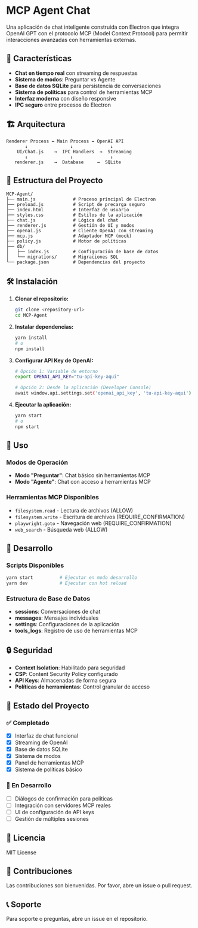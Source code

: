 # MCP Agent Chat

Una aplicación de chat inteligente construida con Electron que integra OpenAI GPT con el protocolo MCP (Model Context Protocol) para permitir interacciones avanzadas con herramientas externas.

## 🚀 Características

- **Chat en tiempo real** con streaming de respuestas
- **Sistema de modos**: Preguntar vs Agente
- **Base de datos SQLite** para persistencia de conversaciones
- **Sistema de políticas** para control de herramientas MCP
- **Interfaz moderna** con diseño responsive
- **IPC seguro** entre procesos de Electron

## 🏗️ Arquitectura

```
Renderer Process ↔ Main Process ↔ OpenAI API
       ↓                ↓              ↓
    UI/Chat.js    →  IPC Handlers  →  Streaming
       ↓                ↓              ↓
   renderer.js    →  Database     →  SQLite
```

## 📁 Estructura del Proyecto

```
MCP-Agent/
├── main.js              # Proceso principal de Electron
├── preload.js           # Script de precarga seguro
├── index.html           # Interfaz de usuario
├── styles.css           # Estilos de la aplicación
├── chat.js              # Lógica del chat
├── renderer.js          # Gestión de UI y modos
├── openai.js            # Cliente OpenAI con streaming
├── mcp.js               # Adaptador MCP (mock)
├── policy.js            # Motor de políticas
├── db/
│   ├── index.js         # Configuración de base de datos
│   └── migrations/      # Migraciones SQL
└── package.json         # Dependencias del proyecto
```

## 🛠️ Instalación

1. **Clonar el repositorio:**
   ```bash
   git clone <repository-url>
   cd MCP-Agent
   ```

2. **Instalar dependencias:**
   ```bash
   yarn install
   # o
   npm install
   ```

3. **Configurar API Key de OpenAI:**
   ```bash
   # Opción 1: Variable de entorno
   export OPENAI_API_KEY="tu-api-key-aqui"
   
   # Opción 2: Desde la aplicación (Developer Console)
   await window.api.settings.set('openai_api_key', 'tu-api-key-aqui')
   ```

4. **Ejecutar la aplicación:**
   ```bash
   yarn start
   # o
   npm start
   ```

## 🎯 Uso

### Modos de Operación

- **Modo "Preguntar"**: Chat básico sin herramientas MCP
- **Modo "Agente"**: Chat con acceso a herramientas MCP

### Herramientas MCP Disponibles

- `filesystem.read` - Lectura de archivos (ALLOW)
- `filesystem.write` - Escritura de archivos (REQUIRE_CONFIRMATION)
- `playwright.goto` - Navegación web (REQUIRE_CONFIRMATION)
- `web_search` - Búsqueda web (ALLOW)

## 🔧 Desarrollo

### Scripts Disponibles

```bash
yarn start          # Ejecutar en modo desarrollo
yarn dev            # Ejecutar con hot reload
```

### Estructura de Base de Datos

- **sessions**: Conversaciones de chat
- **messages**: Mensajes individuales
- **settings**: Configuraciones de la aplicación
- **tools_logs**: Registro de uso de herramientas MCP

## 🔒 Seguridad

- **Context Isolation**: Habilitado para seguridad
- **CSP**: Content Security Policy configurado
- **API Keys**: Almacenadas de forma segura
- **Políticas de herramientas**: Control granular de acceso

## 🚧 Estado del Proyecto

### ✅ Completado
- [x] Interfaz de chat funcional
- [x] Streaming de OpenAI
- [x] Base de datos SQLite
- [x] Sistema de modos
- [x] Panel de herramientas MCP
- [x] Sistema de políticas básico

### 🔄 En Desarrollo
- [ ] Diálogos de confirmación para políticas
- [ ] Integración con servidores MCP reales
- [ ] UI de configuración de API keys
- [ ] Gestión de múltiples sesiones

## 📝 Licencia

MIT License

## 🤝 Contribuciones

Las contribuciones son bienvenidas. Por favor, abre un issue o pull request.

## 📞 Soporte

Para soporte o preguntas, abre un issue en el repositorio.
